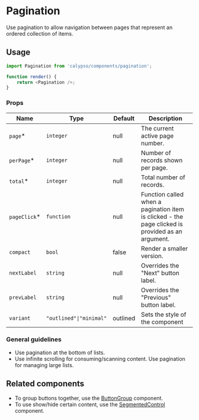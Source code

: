 # Pagination

Use pagination to allow navigation between pages that represent an ordered collection of items.

## Usage

```js
import Pagination from 'calypso/components/pagination';

function render() {
	return <Pagination />;
}
```

### Props

| Name          | Type                    | Default  | Description                                                                                      |
| ------------- | ----------------------- | -------- | ------------------------------------------------------------------------------------------------ |
| `page`\*      | `integer`               | null     | The current active page number.                                                                  |
| `perPage`\*   | `integer`               | null     | Number of records shown per page.                                                                |
| `total`\*     | `integer`               | null     | Total number of records.                                                                         |
| `pageClick`\* | `function`              | null     | Function called when a pagination item is clicked - the page clicked is provided as an argument. |
| `compact`     | `bool`                  | false    | Render a smaller version.                                                                        |
| `nextLabel`   | `string`                | null     | Overrides the "Next" button label.                                                               |
| `prevLabel`   | `string`                | null     | Overrides the "Previous" button label.                                                           |
| `variant`     | `"outlined"\|"minimal"` | outlined | Sets the style of the component                                                                  |

### General guidelines

- Use pagination at the bottom of lists.
- Use infinite scrolling for consuming/scanning content. Use pagination for managing large lists.

## Related components

- To group buttons together, use the [ButtonGroup](./button-group) component.
- To use show/hide certain content, use the [SegmentedControl](./segmented-control) component.
